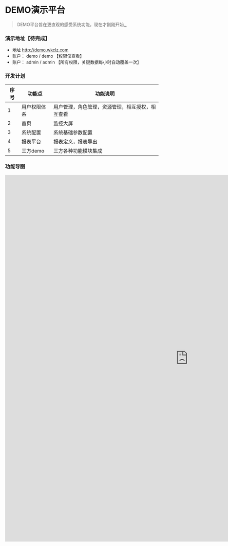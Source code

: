 # DEMO演示平台

> DEMO平台旨在更直观的感受系统功能。现在才刚刚开始,,,


### 演示地址【待完成】
- 地址 http://demo.wkclz.com
- 账户： demo / demo 【权限仅查看】
- 账户： admin / admin 【所有权限，关键数据每小时自动覆盖一次】

### 开发计划

序号 | 功能点 | 功能说明
---|---|---
1 | 用户权限体系 | 用户管理，角色管理，资源管理，相互授权，相互查看
2 | 首页 | 监控大屏
3 | 系统配置 | 系统基础参数配置
4 | 报表平台 | 报表定义，报表导出
5 | 三方demo | 三方各种功能模块集成



### 功能导图
<iframe id="embed_dom" name="embed_dom" frameborder="0" style="display:block;width:1200px; height:1200px;" src="https://www.processon.com/embed/627695f77d9c08074fbd9703"></iframe>

